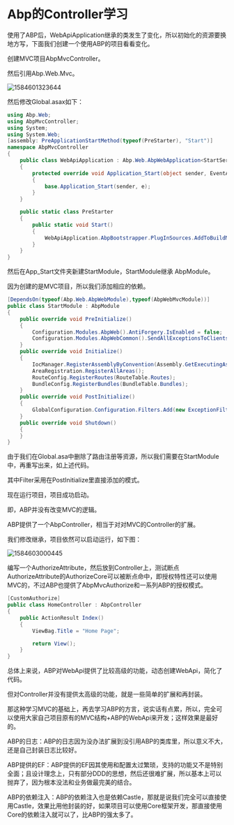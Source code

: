 # Abp的Controller学习

使用了ABP后，WebApiApplication继承的类发生了变化，所以初始化的资源要换地方写，下面我们创建一个使用ABP的项目看看变化。

创建MVC项目AbpMvcController。

然后引用Abp.Web.Mvc。

![1584601323644](D:\GitHub\AbpMvcController\1584601323644.png)

然后修改Global.asax如下：

```C#
using Abp.Web;
using AbpMvcController;
using System;
using System.Web;
[assembly: PreApplicationStartMethod(typeof(PreStarter), "Start")]
namespace AbpMvcController
{
    public class WebApiApplication : Abp.Web.AbpWebApplication<StartServiceModule>
    {
        protected override void Application_Start(object sender, EventArgs e)
        {
            base.Application_Start(sender, e);
        } 
    }

    public static class PreStarter
    {
        public static void Start()
        { 
            WebApiApplication.AbpBootstrapper.PlugInSources.AddToBuildManager(); 
        }
    } 
}
```

然后在App_Start文件夹新建StartModule，StartModule继承 AbpModule。

因为创建的是MVC项目，所以我们添加相应的依赖。

```C#
[DependsOn(typeof(Abp.Web.AbpWebModule),typeof(AbpWebMvcModule))]
public class StartModule : AbpModule
{
    public override void PreInitialize()
    {
        Configuration.Modules.AbpWeb().AntiForgery.IsEnabled = false;
        Configuration.Modules.AbpWebCommon().SendAllExceptionsToClients = true; 
    }
    public override void Initialize()
    {
        IocManager.RegisterAssemblyByConvention(Assembly.GetExecutingAssembly());
        AreaRegistration.RegisterAllAreas();
        RouteConfig.RegisterRoutes(RouteTable.Routes); 
        BundleConfig.RegisterBundles(BundleTable.Bundles);
    }
    public override void PostInitialize()
    {
		GlobalConfiguration.Configuration.Filters.Add(new ExceptionFilter());
    }
    public override void Shutdown()
    {
    }
}
```

由于我们在Global.asa中删除了路由注册等资源，所以我们需要在StartModule中，再重写出来，如上述代码。

其中Filter采用在PostInitialize里直接添加的模式。

现在运行项目，项目成功启动。

即，ABP并没有改变MVC的逻辑。

ABP提供了一个AbpController，相当于对对MVC的Controller的扩展。

我们修改继承，项目依然可以启动运行，如下图：

![1584603000445](D:\GitHub\AbpMvcController\1584603000445.png)

编写一个AuthorizeAttribute，然后放到Controller上，测试断点AuthorizeAttribute的AuthorizeCore可以被断点命中，即授权特性还可以使用MVC的，不过ABP也提供了AbpMvcAuthorize和一系列ABP的授权模式。

```C#
[CustomAuthorize]
public class HomeController : AbpController
{
    public ActionResult Index()
    {
        ViewBag.Title = "Home Page";

        return View();
    }
}
```

总体上来说，ABP对WebApi提供了比较高级的功能，动态创建WebApi，简化了代码。

但对Controller并没有提供太高级的功能，就是一些简单的扩展和再封装。

那这种学习MVC的基础上，再去学习ABP的方言，说实话有点累，所以，完全可以使用大家自己项目原有的MVC结构+ABP的WebApi来开发；这样效果是最好的。

ABP的日志：ABP的日志因为没办法扩展到没引用ABP的类库里，所以意义不大，还是自己封装日志比较好。

ABP提供的EF：ABP提供的EF因其使用和配置太过繁琐，支持的功能又不是特别全面；且设计理念上，只有部分DDD的思想，然后还很难扩展，所以基本上可以抛弃了，因为根本没法和业务做最完美的结合。

ABP的依赖注入：ABP的依赖注入也是依赖Castle，那就是说我们完全可以直接使用Castle，效果比用他封装的好，如果项目可以使用Core框架开发，那直接使用Core的依赖注入就可以了，比ABP的强太多了。